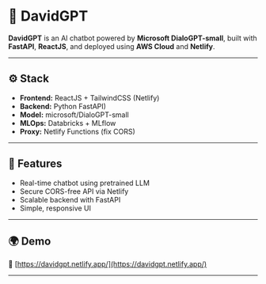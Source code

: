 # 💬 DavidGPT

**DavidGPT** is an AI chatbot powered by **Microsoft DialoGPT-small**, built with **FastAPI**, **ReactJS**, and deployed using **AWS Cloud** and **Netlify**.

---

## ⚙️ Stack
- **Frontend:** ReactJS + TailwindCSS (Netlify)
- **Backend:** Python FastAPI)
- **Model:** microsoft/DialoGPT-small
- **MLOps:** Databricks + MLflow
- **Proxy:** Netlify Functions (fix CORS)

---

## 🚀 Features
- Real-time chatbot using pretrained LLM  
- Secure CORS-free API via Netlify  
- Scalable backend with FastAPI  
- Simple, responsive UI  

---

## 🌍 Demo
🔗 [https://davidgpt.netlify.app/](https://davidgpt.netlify.app/)

---